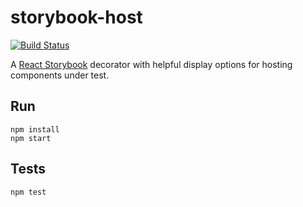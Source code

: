 # storybook-host
[![Build Status](https://travis-ci.org/philcockfield/storybook-host.svg?branch=master)](https://travis-ci.org/philcockfield/storybook-host)

A [React Storybook](https://getstorybook.io/) decorator with helpful display options
for hosting components under test.


## Run
    npm install
    npm start


## Tests
    npm test



